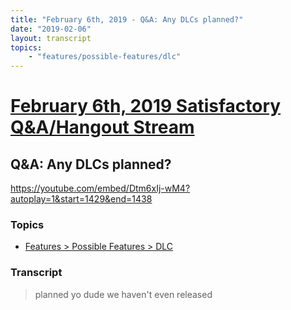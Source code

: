 ```yaml
---
title: "February 6th, 2019 - Q&A: Any DLCs planned?"
date: "2019-02-06"
layout: transcript
topics: 
    - "features/possible-features/dlc"
---
```

# [February 6th, 2019 Satisfactory Q&A/Hangout Stream](../2019-02-06.md)
## Q&A: Any DLCs planned?
https://youtube.com/embed/Dtm6xIj-wM4?autoplay=1&start=1429&end=1438
### Topics
* [Features > Possible Features > DLC](../topics/features/possible-features/dlc.md)

### Transcript

> planned yo dude we haven't even released
